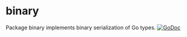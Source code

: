 # binary

Package binary implements binary serialization of Go types. [![GoDoc](https://godoc.org/github.com/coolparadox/go/encoding/binary?status.svg)](https://godoc.org/github.com/coolparadox/go/encoding/binary)

